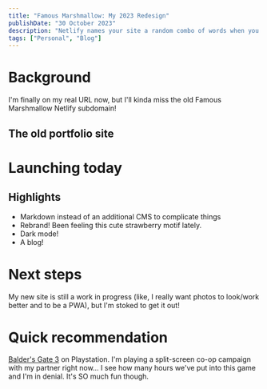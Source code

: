 ```yaml
---
title: "Famous Marshmallow: My 2023 Redesign"
publishDate: "30 October 2023"
description: "Netlify names your site a random combo of words when you launch. Mine was dubbed Famous Marshmallow."
tags: ["Personal", "Blog"]
---
```


# Background
I'm finally on my real URL now, but I'll kinda miss the old Famous Marshmallow Netlify subdomain!

## The old portfolio site


# Launching today


## Highlights
- Markdown instead of an additional CMS to complicate things
- Rebrand! Been feeling this cute strawberry motif lately.
- Dark mode!
- A blog!

# Next steps
My new site is still a work in progress (like, I really want photos to look/work better and to be a PWA), but I'm stoked to get it out! 

# Quick recommendation
[Balder's Gate 3](https://baldursgate3.game) on Playstation. I'm playing a split-screen co-op campaign with my partner right now... I see how many hours we've put into this game and I'm in denial. It's SO much fun though. 
